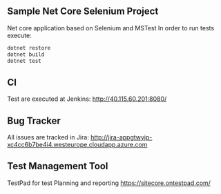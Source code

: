 ## Sample Net Core Selenium Project ##
Net core application based on Selenium and MSTest
In order to run tests execute:

```bash
dotnet restore
dotnet build 
dotnet test
```

## CI ##
Test are executed at Jenkins:
http://40.115.60.201:8080/ 

## Bug Tracker ##
All issues are tracked in Jira:
http://jira-appgtwyip-xc4cc6b7be4i4.westeurope.cloudapp.azure.com

## Test Management Tool ##
TestPad for test Planning and reporting
https://sitecore.ontestpad.com/
